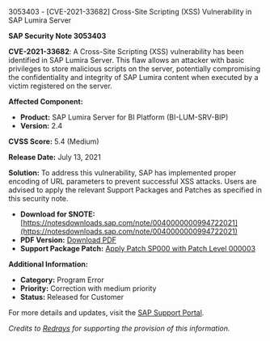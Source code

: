 3053403 - [CVE-2021-33682] Cross-Site Scripting (XSS) Vulnerability in SAP Lumira Server

**SAP Security Note 3053403**

**CVE-2021-33682**: A Cross-Site Scripting (XSS) vulnerability has been identified in SAP Lumira Server. This flaw allows an attacker with basic privileges to store malicious scripts on the server, potentially compromising the confidentiality and integrity of SAP Lumira content when executed by a victim registered on the server.

**Affected Component:**
- **Product:** SAP Lumira Server for BI Platform (BI-LUM-SRV-BIP)
- **Version:** 2.4

**CVSS Score:** 5.4 (Medium)

**Release Date:** July 13, 2021

**Solution:**
To address this vulnerability, SAP has implemented proper encoding of URL parameters to prevent successful XSS attacks. Users are advised to apply the relevant Support Packages and Patches as specified in this security note.

- **Download for SNOTE:** [https://notesdownloads.sap.com/note/0040000000994722021](https://notesdownloads.sap.com/note/0040000000994722021)
- **PDF Version:** [Download PDF](https://me.sap.com/sap/support/sfm/notes/print/0003053403?language=en-US&token=A5DA6866DE56FC52A4922B97985012F7)
- **Support Package Patch:** [Apply Patch SP000 with Patch Level 000003](https://me.sap.com/sap/support/swdc/notes?cvnr=73554900100200011719&support_package=SP000&patch_level=000003)

**Additional Information:**
- **Category:** Program Error
- **Priority:** Correction with medium priority
- **Status:** Released for Customer

For more details and updates, visit the [SAP Support Portal](https://me.sap.com/).

*Credits to [Redrays](https://redrays.io) for supporting the provision of this information.*